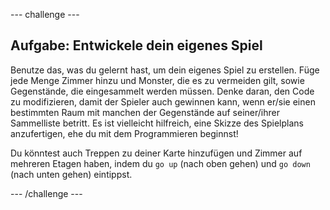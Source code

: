 --- challenge ---
## Aufgabe: Entwickele dein eigenes Spiel 

Benutze das, was du gelernt hast, um dein eigenes Spiel zu erstellen. Füge jede Menge Zimmer hinzu und Monster, die es zu vermeiden gilt, sowie Gegenstände, die eingesammelt werden müssen. Denke daran, den Code zu modifizieren, damit der Spieler auch gewinnen kann, wenn er/sie einen bestimmten Raum mit manchen der Gegenstände auf seiner/ihrer Sammelliste betritt. Es ist vielleicht hilfreich, eine Skizze des Spielplans anzufertigen, ehe du mit dem Programmieren beginnst! 

Du könntest auch Treppen zu deiner Karte hinzufügen und Zimmer auf mehreren Etagen haben, indem du `go up` (nach oben gehen) und `go down` (nach unten gehen) eintippst.




--- /challenge ---